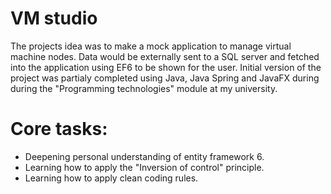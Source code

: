 # VM studio

The projects idea was to make a mock application to manage virtual machine nodes. 
Data would be externally sent to a SQL server and fetched into the application using EF6 to be shown for the user.
Initial version of the project was partialy completed using Java, Java Spring and JavaFX during during the "Programming technologies" module at my university.

# Core tasks:
- Deepening personal understanding of entity framework 6.
- Learning how to apply the "Inversion of control" principle.
- Learning how to apply clean coding rules.
